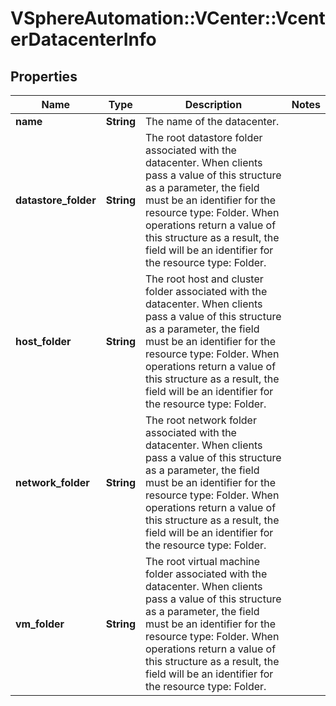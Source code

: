 # VSphereAutomation::VCenter::VcenterDatacenterInfo

## Properties
Name | Type | Description | Notes
------------ | ------------- | ------------- | -------------
**name** | **String** | The name of the datacenter. | 
**datastore_folder** | **String** | The root datastore folder associated with the datacenter. When clients pass a value of this structure as a parameter, the field must be an identifier for the resource type: Folder. When operations return a value of this structure as a result, the field will be an identifier for the resource type: Folder. | 
**host_folder** | **String** | The root host and cluster folder associated with the datacenter. When clients pass a value of this structure as a parameter, the field must be an identifier for the resource type: Folder. When operations return a value of this structure as a result, the field will be an identifier for the resource type: Folder. | 
**network_folder** | **String** | The root network folder associated with the datacenter. When clients pass a value of this structure as a parameter, the field must be an identifier for the resource type: Folder. When operations return a value of this structure as a result, the field will be an identifier for the resource type: Folder. | 
**vm_folder** | **String** | The root virtual machine folder associated with the datacenter. When clients pass a value of this structure as a parameter, the field must be an identifier for the resource type: Folder. When operations return a value of this structure as a result, the field will be an identifier for the resource type: Folder. | 


